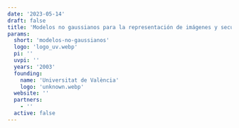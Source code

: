 ```yaml
---
date: '2023-05-14'
draft: false
title: 'Modelos no gaussianos para la representación de imágenes y secuencias'
params:
  short: 'modelos-no-gaussianos'
  logo: 'logo_uv.webp'
  pi: ''
  uvpi: ''
  years: '2003'
  founding:
    name: 'Universitat de València'
    logo: 'unknown.webp'
  website: ''
  partners:
    - ''
  active: false
---
```

